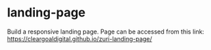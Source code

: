 # landing-page
Build a responsive landing page.
Page can be accessed from this link: https://cleargoaldigital.github.io/zuri-landing-page/

